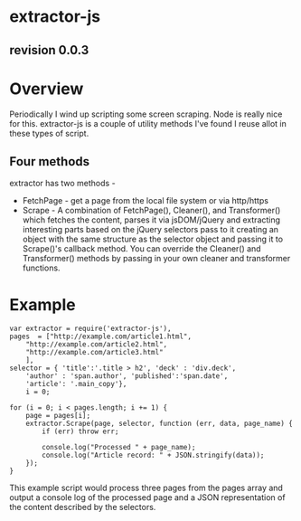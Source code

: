 extractor-js
============
revision 0.0.3
--------------

# Overview

Periodically I wind up scripting some screen scraping.  Node is really nice for this.  extractor-js is a couple of utility methods I've found I reuse allot in these types of script.

## Four methods

extractor has two methods -

* FetchPage - get a page from the local file system or via http/https
* Scrape - A combination of FetchPage(), Cleaner(), and Transformer() which fetches the content, parses it via jsDOM/jQuery and extracting interesting parts based on the jQuery selectors pass to it creating an object with the same structure as the selector object and passing it to Scrape()'s callback method. You can override the Cleaner() and Transformer() methods by passing in your own cleaner and transformer functions.

# Example

	var extractor = require('extractor-js'),
	pages  = ["http://example.com/article1.html", 
		"http://example.com/article2.html",
		"http://example.com/article3.html"
		],
	selector = { 'title':'.title > h2', 'deck' : 'div.deck',
		'author' : 'span.author', 'published':'span.date',
		'article': '.main_copy'},
		i = 0;
	
	for (i = 0; i < pages.length; i += 1) {
		page = pages[i];
		extractor.Scrape(page, selector, function (err, data, page_name) {
			if (err) throw err;
			
			console.log("Processed " + page_name);
			console.log("Article record: " + JSON.stringify(data));
		});
	}
	

This example script would process three pages from the pages array and output a console log of the processed page and a JSON representation of the content described by the selectors.
